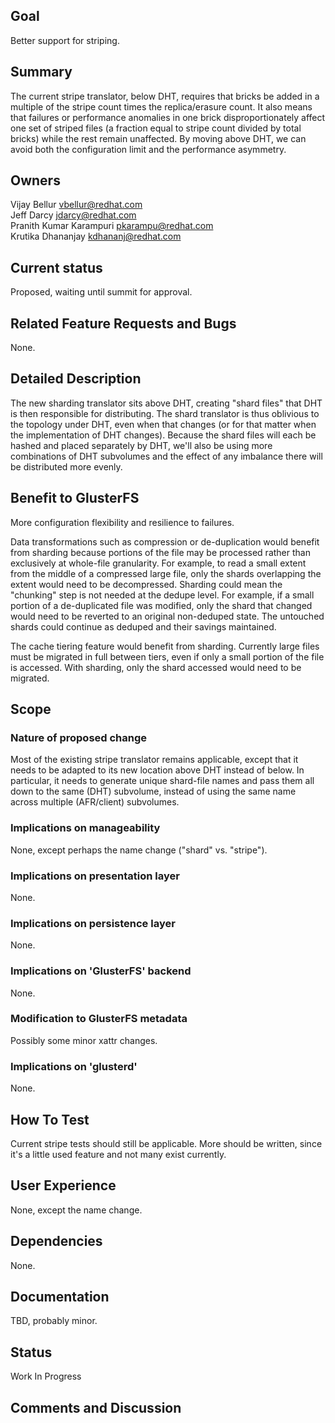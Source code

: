Goal
----

Better support for striping.

Summary
-------

The current stripe translator, below DHT, requires that bricks be added
in a multiple of the stripe count times the replica/erasure count. It
also means that failures or performance anomalies in one brick
disproportionately affect one set of striped files (a fraction equal to
stripe count divided by total bricks) while the rest remain unaffected.
By moving above DHT, we can avoid both the configuration limit and the
performance asymmetry.

Owners
------

Vijay Bellur <vbellur@redhat.com>  
Jeff Darcy <jdarcy@redhat.com>  
Pranith Kumar Karampuri <pkarampu@redhat.com>  
Krutika Dhananjay <kdhananj@redhat.com>  

Current status
--------------

Proposed, waiting until summit for approval.

Related Feature Requests and Bugs
---------------------------------

None.

Detailed Description
--------------------

The new sharding translator sits above DHT, creating "shard files" that
DHT is then responsible for distributing. The shard translator is thus
oblivious to the topology under DHT, even when that changes (or for that
matter when the implementation of DHT changes). Because the shard files
will each be hashed and placed separately by DHT, we'll also be using
more combinations of DHT subvolumes and the effect of any imbalance
there will be distributed more evenly.

Benefit to GlusterFS
--------------------

More configuration flexibility and resilience to failures.

Data transformations such as compression or de-duplication would benefit
from sharding because portions of the file may be processed rather than
exclusively at whole-file granularity. For example, to read a small
extent from the middle of a compressed large file, only the shards
overlapping the extent would need to be decompressed. Sharding could
mean the "chunking" step is not needed at the dedupe level. For example,
if a small portion of a de-duplicated file was modified, only the shard
that changed would need to be reverted to an original non-deduped state.
The untouched shards could continue as deduped and their savings
maintained.

The cache tiering feature would benefit from sharding. Currently large
files must be migrated in full between tiers, even if only a small
portion of the file is accessed. With sharding, only the shard accessed
would need to be migrated.

Scope
-----

### Nature of proposed change

Most of the existing stripe translator remains applicable, except that
it needs to be adapted to its new location above DHT instead of below.
In particular, it needs to generate unique shard-file names and pass
them all down to the same (DHT) subvolume, instead of using the same
name across multiple (AFR/client) subvolumes.

### Implications on manageability

None, except perhaps the name change ("shard" vs. "stripe").

### Implications on presentation layer

None.

### Implications on persistence layer

None.

### Implications on 'GlusterFS' backend

None.

### Modification to GlusterFS metadata

Possibly some minor xattr changes.

### Implications on 'glusterd'

None.

How To Test
-----------

Current stripe tests should still be applicable. More should be written,
since it's a little used feature and not many exist currently.

User Experience
---------------

None, except the name change.

Dependencies
------------

None.

Documentation
-------------

TBD, probably minor.

Status
------

Work In Progress

Comments and Discussion
-----------------------
